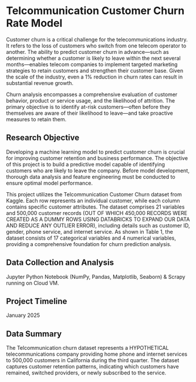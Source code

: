 # Telcommunication Customer Churn Rate Model

Customer churn is a critical challenge for the telecommunications industry. It refers to the loss of customers who switch from one telecom operator to another. The ability to predict customer churn in advance—such as determining whether a customer is likely to leave within the next several months—enables telecom companies to implement targeted marketing strategies to retain customers and strengthen their customer base. Given the scale of the industry, even a 1% reduction in churn rates can result in substantial revenue growth.

Churn analysis encompasses a comprehensive evaluation of customer behavior, product or service usage, and the likelihood of attrition. The primary objective is to identify at-risk customers—often before they themselves are aware of their likelihood to leave—and take proactive measures to retain them.

## Research Objective

Developing a machine learning model to predict customer churn is crucial for improving customer retention and business performance. The objective of this project is to build a predictive model capable of identifying customers who are likely to leave the company. Before model development, thorough data analysis and feature engineering must be conducted to ensure optimal model performance.

This project utilizes the Telcommunication Customer Churn dataset from Kaggle. Each row represents an individual customer, while each column contains specific customer attributes. The dataset comprises 21 variables and 500,000 customer records (OUT OF WHICH 450,000 RECORDS WERE CREATED AS A DUMMY ROWS USING DATABRICKS TO EXPAND OUR DATA AND REDUCE ANY OUTLIER ERROR), including details such as customer ID, gender, phone service, and internet service. As shown in Table 1, the dataset consists of 17 categorical variables and 4 numerical variables, providing a comprehensive foundation for churn prediction analysis.

## Data Collection and Analysis
Jupyter Python Notebook (NumPy, Pandas, Matplotlib, Seaborn) & Scrapy running on Cloud VM.

## Project Timeline
January 2025

## Data Summary

The Telcommunication churn dataset represents a HYPOTHETICAL telecommunications company providing home phone and internet services to 500,000 customers in California during the third quarter. The dataset captures customer retention patterns, indicating which customers have remained, switched providers, or newly subscribed to the service.
